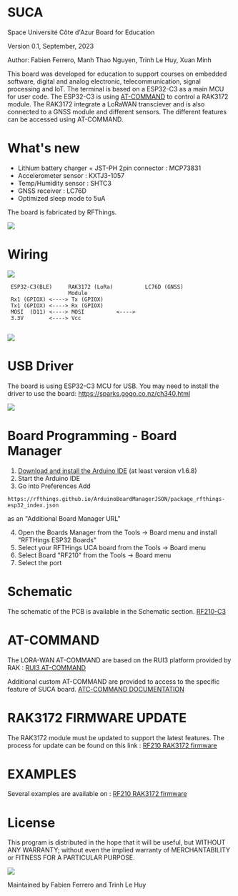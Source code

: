 # SUCA
Space Université Côte d'Azur Board for Education

Version 0.1, September, 2023

Author: Fabien Ferrero, Manh Thao Nguyen, Trinh Le Huy, Xuan Minh

This board was developed for education to support courses on embedded software, digital and analog electronic, telecommunication, signal processing and IoT.
The terminal is based on a ESP32-C3 as a main MCU for user code. The ESP32-C3 is using [AT-COMMAND](#AT-COMMAND) to control a RAK3172 module.
The RAK3172 integrate a LoRaWAN transciever and is also connected to a GNSS module and different sensors.
The different features can be accessed using AT-COMMAND. 

# What's new
- Lithium battery charger + JST-PH 2pin connector : MCP73831
- Accelerometer sensor : KXTJ3-1057
- Temp/Humidity sensor : SHTC3
- GNSS receiver : LC76D
- Optimized sleep mode to 5uA

The board is fabricated by RFThings.

<img src="https://github.com/FabienFerrero/SUCA/blob/main/Document/pic/bot.jpg">

# Wiring

<img src="https://github.com/FabienFerrero/SUCA/blob/main/Document/pic/bloc.jpg">


```
 ESP32-C3(BLE)     RAK3172 (LoRa)          LC76D (GNSS)
                   Module
 Rx1 (GPIOX) <----> Tx (GPIOX)          
 Tx1 (GPIOX) <----> Rx (GPIOX)          
 MOSI  (D11) <----> MOSI          <---->
 3.3V        <----> Vcc
 
 ```
 
 <img src="https://github.com/FabienFerrero/SUCA/blob/main/Document/pic/top.jpg">
 
 
# USB Driver
The board is using ESP32-C3 MCU for USB. You may need to install the driver to use the board:
https://sparks.gogo.co.nz/ch340.html


<img src="https://github.com/FabienFerrero/SUCA/blob/main/Document/pic/usb.jpg">



# Board Programming - Board Manager

 1. [Download and install the Arduino IDE](https://www.arduino.cc/en/Main/Software) (at least version v1.6.8)
 2. Start the Arduino IDE
 3. Go into Preferences
  Add 
 ```
https://rfthings.github.io/ArduinoBoardManagerJSON/package_rfthings-esp32_index.json
 ```
 as an "Additional Board Manager URL"
 
 4. Open the Boards Manager from the Tools -> Board menu and install "RFTHings ESP32 Boards"
 5. Select your RFTHings UCA board from the Tools -> Board menu
 6. Select Board "RF210" from the Tools -> Board menu
 7. Select the port

# Schematic

The schematic of the PCB is available in the Schematic section.
[RF210-C3](https://github.com/FabienFerrero/SUCA/blob/main/Schematic/RF210-C3.pdf)


# AT-COMMAND

The LORA-WAN AT-COMMAND are based on the RUI3 platform provided by RAK : [RUI3 AT-COMMAND](https://docs.rakwireless.com/RUI3/Serial-Operating-Modes/AT-Command-Manual/#content)

Additional custom AT-COMMAND are provided to access to the specific feature of SUCA board. [ATC-COMMAND DOCUMENTATION](https://github.com/FabienFerrero/SUCA/blob/main/ATC_command.md)


# RAK3172 FIRMWARE UPDATE

The RAK3172 module must be updated to support the latest features.
The process for update can be found on this link : [RF210 RAK3172 firmware](https://github.com/XuanMinh201/RF210/tree/main)

# EXAMPLES
Several examples are available on : [RF210 RAK3172 firmware](https://github.com/FabienFerrero/SUCA/tree/main/examples.md)

# License


This program is distributed in the hope that it will be useful, but WITHOUT ANY WARRANTY; without even the implied warranty of MERCHANTABILITY or FITNESS FOR A PARTICULAR PURPOSE.

<img src="https://github.com/FabienFerrero/UCA21/blob/main/Doc/Pictures/UCA_logo.png">

Maintained by Fabien Ferrero and Trinh Le Huy
